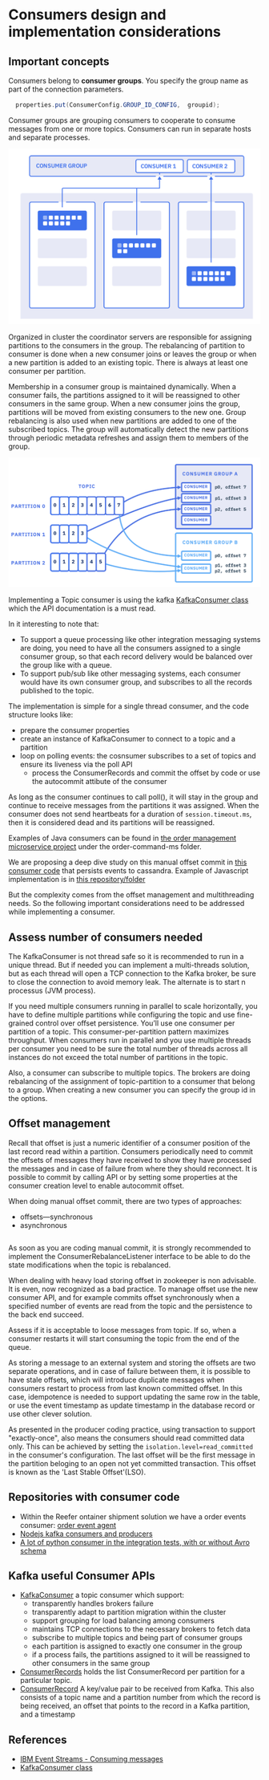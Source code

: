 # Consumers design and implementation considerations

## Important concepts

Consumers belong to **consumer groups**. You specify the group name as part of the connection parameters.

```java
  properties.put(ConsumerConfig.GROUP_ID_CONFIG,  groupid);
```

Consumer groups are grouping consumers to cooperate to consume messages from one or more topics. Consumers can run in separate hosts and separate processes.

![consumer group](images/consumer-group.png)

Organized in cluster the coordinator servers are responsible for assigning partitions to the consumers in the group. The rebalancing of partition to consumer is done when a new consumer joins or leaves the group or when a new partition is added to an existing topic. There is always at least one consumer per partition.

Membership in a consumer group is maintained dynamically. When a consumer fails, the partitions assigned to it will be reassigned to other consumers in the same group. When a new consumer joins the group, partitions will be moved from existing consumers to the new one. Group rebalancing is also used when new partitions are added to one of the subscribed topics. The group will automatically detect the new partitions through periodic metadata refreshes and assign them to members of the group.

![](images/consumer-groups.png)

Implementing a Topic consumer is using the kafka [KafkaConsumer class](https://kafka.apache.org/10/javadoc/?org/apache/kafka/clients/consumer/KafkaConsumer.html) which the API documentation is a must read.

In it interesting to note that:

* To support a queue processing like other integration messaging systems are doing, you need to have all the consumers assigned to a single consumer group, so that each record delivery would be balanced over the group like with a queue.
* To support pub/sub like other messaging systems, each consumer would have its own consumer group, and subscribes to all the records published to the topic.

The implementation is simple for a single thread consumer, and the code structure looks like:

* prepare the consumer properties
* create an instance of KafkaConsumer to connect to a topic and a partition
* loop on polling events: the cosnsumer subscribes to a set of topics and ensure its liveness via the poll API
  * process the ConsumerRecords and commit the offset by code or use the autocommit attibute of the consumer

As long as the consumer continues to call poll(), it will stay in the group and continue to receive messages from the partitions it was assigned. When the consumer does not send heartbeats for a duration of `session.timeout.ms`, then it is considered dead and its partitions will be reassigned.

Examples of Java consumers can be found in [the order management microservice project](https://github.com/ibm-cloud-architecture/refarch-kc-order-ms/blob/master/order-command-ms/src/main/java/ibm/gse/orderms/infrastructure/kafka/OrderEventAgent.java) under the order-command-ms folder. 

We are proposing a deep dive study on this manual offset commit in [this consumer code](https://github.com/jbcodeforce/quarkus-event-driven-consumer-microservice-template) that persists events to cassandra. 
Example of Javascript implementation is in [this repository/folder](https://github.com/ibm-cloud-architecture/refarch-kc-ms/blob/master/voyages-ms/server/utils/kafka.js)

But the complexity comes from the offset management and multithreading needs. So the following important considerations need to be addressed while implementing a consumer.

## Assess number of consumers needed

The KafkaConsumer is not thread safe so it is recommended to run in a unique thread. But if needed you can implement a multi-threads solution, but as each thread will open a TCP connection to the Kafka broker, be sure to close the connection to avoid memory leak. The alternate is to start n processus (JVM process).

If you need multiple consumers running in parallel to scale horizontally, you have to define multiple partitions while configuring the topic and use fine-grained control over offset persistence. You’ll use one consumer per partition of a topic.
This consumer-per-partition pattern maximizes throughput. When consumers run in parallel and you use multiple threads per consumer you need to be sure the total number of threads across all instances do not exceed the total number of partitions in the topic.

Also, a consumer can subscribe to multiple topics. The brokers are doing rebalancing of the assignment of topic-partition to a consumer that belong to a group. When creating a new consumer you can specify the group id in the options.

## Offset management

Recall that offset is just a numeric identifier of a consumer position of the last record read within a partition. Consumers periodically need to commit the offsets of messages they have received to show they have processed the messages and in case of failure from where they should reconnect. It is possible to commit by calling API or by setting some properties at the consumer creation level to enable autocommit offset. 

When doing manual offset commit, there are two types of approaches:

* offsets—synchronous
* asynchronous

```
```

As soon as you are coding manual commit, it is strongly recommended to implement the ConsumerRebalanceListener interface to be able to do the state modifications when the topic is rebalanced. 

When dealing with heavy load storing offset in zookeeper is non advisable. It is even, now recognized as a bad practice. To manage offset use the new consumer API, and for example commits offset synchronously when a specified number of events are read from the topic and the persistence to the back end succeed.

Assess if it is acceptable to loose messages from topic.  If so, when a consumer restarts it will start consuming the topic from the end of the queue.

As storing a message to an external system and storing the offsets are two separate operations, and in case of failure between them, it is possible to have stale offsets, which will introduce duplicate messages when consumers restart to process from last known committed offset. In this case, idempotence is needed to support updating the same row in the table, or use the event timestamp as update timestamp in the database record or use other clever solution.

As presented in the producer coding practice, using transaction to support "exactly-once", also means the consumers should read committed data only. This can be achieved by setting the `isolation.level=read_committed` in the consumer's configuration. The last offset will be the first message in the partition beloging to an open not yet committed transaction. This offset is known as the 'Last Stable Offset'(LSO).

## Repositories with consumer code

* Within the Reefer ontainer shipment solution we have a order events consumer: [order event agent](https://github.com/ibm-cloud-architecture/refarch-kc-order-ms/blob/master/order-command-ms/src/main/java/ibm/gse/orderms/infrastructure/kafka/OrderEventAgent.java)
* [Nodejs kafka consumers and producers](https://github.com/ibm-cloud-architecture/refarch-kc-ms/blob/master/voyages-ms/server/utils/kafka.js)
* [A lot of python consumer in the integration tests, with or without Avro schema](https://github.com/ibm-cloud-architecture/refarch-kc/tree/master/itg-tests/kafka)

## Kafka useful Consumer APIs

* [KafkaConsumer](https://kafka.apache.org/11/javadoc/org/apache/kafka/clients/consumer/KafkaConsumer.html) a topic consumer which support:
  * transparently handles brokers failure
  * transparently adapt to partition migration within the cluster
  * support grouping for load balancing among consumers
  * maintains TCP connections to the necessary brokers to fetch data
  * subscribe to multiple topics and being part of consumer groups
  * each partition is assigned to exactly one consumer in the group
  * if a process fails, the partitions assigned to it will be reassigned to other consumers in the same group
* [ConsumerRecords](https://kafka.apache.org/11/javadoc/org/apache/kafka/clients/consumer/ConsumerRecords.html) holds the list ConsumerRecord per partition for a particular topic.
* [ConsumerRecord](https://kafka.apache.org/11/javadoc/org/apache/kafka/clients/consumer/ConsumerRecord.html) A key/value pair to be received from Kafka. This also consists of a topic name and a partition number from which the record is being received, an offset that points to the record in a Kafka partition, and a timestamp

## References

* [IBM Event Streams - Consuming messages](https://ibm.github.io/event-streams/about/consuming-messages/)
* [KafkaConsumer class](https://kafka.apache.org/10/javadoc/?org/apache/kafka/clients/consumer/KafkaConsumer.html)
